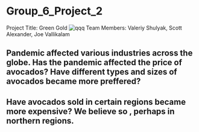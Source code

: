# Group_6_Project_2
Project Title: Green Gold
![qqq](https://github.com/vdshulyak/Group_6_Project_2/blob/main/Avocados.PNG)
Team Members: Valeriy Shulyak, Scott Alexander, Joe Vallikalam
## Pandemic affected various industries across the globe. Has the pandemic affected the price of avocados? Have different types and sizes of avocados became more preffered?
## Have avocados sold in certain regions became more expensive? We believe so , perhaps in northern regions.
